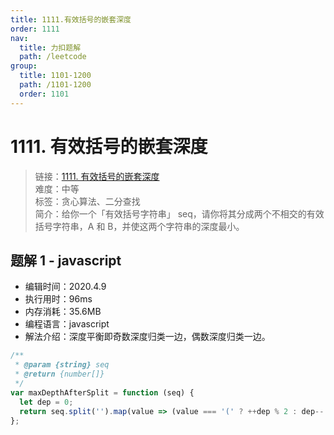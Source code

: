 ```yaml
---
title: 1111.有效括号的嵌套深度
order: 1111
nav:
  title: 力扣题解
  path: /leetcode
group:
  title: 1101-1200
  path: /1101-1200
  order: 1101
---
```


# 1111. 有效括号的嵌套深度

> 链接：[1111. 有效括号的嵌套深度](https://leetcode-cn.com/problems/maximum-nesting-depth-of-two-valid-parentheses-strings/)  
> 难度：中等  
> 标签：贪心算法、二分查找  
> 简介：给你一个「有效括号字符串」 seq，请你将其分成两个不相交的有效括号字符串，A 和 B，并使这两个字符串的深度最小。

## 题解 1 - javascript

- 编辑时间：2020.4.9
- 执行用时：96ms
- 内存消耗：35.6MB
- 编程语言：javascript
- 解法介绍：深度平衡即奇数深度归类一边，偶数深度归类一边。

```javascript
/**
 * @param {string} seq
 * @return {number[]}
 */
var maxDepthAfterSplit = function (seq) {
  let dep = 0;
  return seq.split('').map(value => (value === '(' ? ++dep % 2 : dep-- % 2));
};
```
